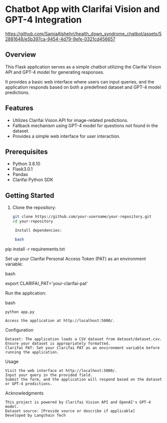 
# Chatbot App with Clarifai Vision and GPT-4 Integration


https://github.com/SamiaAlshehri/health_down_syndrome_chatbot/assets/52881648/e5b397ca-9454-4d79-9efe-0321cd456657


## Overview
This Flask application serves as a simple chatbot utilizing the Clarifai Vision API and GPT-4 model for generating responses. 

It provides a basic web interface where users can input queries, and the application responds based on both a predefined dataset and GPT-4 model predictions.

## Features
- Utilizes Clarifai Vision API for image-related predictions.
- Fallback mechanism using GPT-4 model for questions not found in the dataset.
- Provides a simple web interface for user interaction.

## Prerequisites
- Python 3.8.10
- Flask3.0.1
- Pandas
- Clarifai Python SDK

## Getting Started
1. Clone the repository:

   ```bash
   git clone https://github.com/your-username/your-repository.git
   cd your-repository

    Install dependencies:

    bash

pip install -r requirements.txt

Set up your Clarifai Personal Access Token (PAT) as an environment variable:

bash

export CLARIFAI_PAT='your-clarifai-pat'

Run the application:

bash

    python app.py

    Access the application at http://localhost:5000/.

Configuration

    Dataset: The application loads a CSV dataset from dataset/dataset.csv. Ensure your dataset is appropriately formatted.
    Clarifai PAT: Set your Clarifai PAT as an environment variable before running the application.

Usage

    Visit the web interface at http://localhost:5000/.
    Input your query in the provided field.
    Submit the form, and the application will respond based on the dataset or GPT-4 predictions.

Acknowledgments

    This project is powered by Clarifai Vision API and OpenAI's GPT-4 model.
    Dataset source: [Provide source or describe if applicable]
    Developed by Langchain Tech

